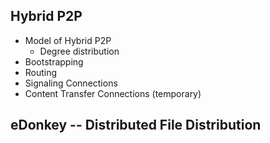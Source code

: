 Hybrid P2P
----
- Model of Hybrid P2P
	- Degree distribution
- Bootstrapping
- Routing
- Signaling Connections
- Content Transfer Connections (temporary)


eDonkey -- Distributed File Distribution
----
